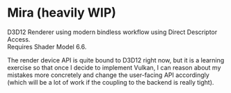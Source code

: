 # Mira (heavily WIP)
D3D12 Renderer using modern bindless workflow using Direct Descriptor Access.  
Requires Shader Model 6.6.  
  
The render device API is quite bound to D3D12 right now, but it is a learning exercise so that once I decide to implement Vulkan,
I can reason about my mistakes more concretely and change the user-facing API accordingly (which will be a lot of work if the 
coupling to the backend is really tight).